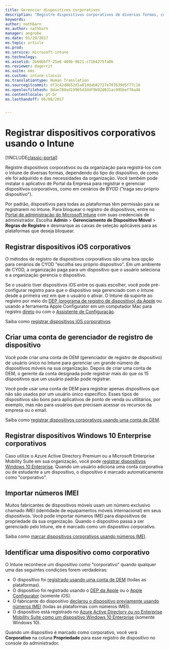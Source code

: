 ```yaml
---
title: Gerenciar dispositivos corporativos
description: "Registre dispositivos corporativos de diversas formas, com base no tipo de dispositivo, em como ele foi comprado e nas necessidades da organização."
keywords: 
author: nathbarn
ms.author: nathbarn
manager: angrobe
ms.date: 01/29/2017
ms.topic: article
ms.prod: 
ms.service: microsoft-intune
ms.technology: 
ms.assetid: 2b60bbff-25e6-489b-9621-c71b4275fa06
ms.reviewer: dagerrit
ms.suite: ems
ms.custom: intune-classic
ms.translationtype: Human Translation
ms.sourcegitcommit: df3c42d8b52d1a01ddab82727e707639d5f77c16
ms.openlocfilehash: 8dae789ad1996543ddf9b92d031ac995beff6a46
ms.contentlocale: pt-br
ms.lasthandoff: 06/08/2017


---
```


# <a name="enroll-corporate-owned-devices-by-using-intune"></a>Registrar dispositivos corporativos usando o Intune

[!INCLUDE[classic-portal](../includes/classic-portal.md)]

Registre dispositivos corporativos ou da organização para registrá-los com o Intune de diversas formas, dependendo do tipo do dispositivo, de como ele foi adquirido e das necessidades da organização. Você também pode instalar o aplicativo de Portal da Empresa para registrar e gerenciar dispositivos corporativos, como em cenários de BYOD ("traga seu próprio dispositivo").

Por padrão, dispositivos para todas as plataformas têm permissão para se registrarem no Intune. Para bloquear o registro de dispositivos, entre no [Portal de administração do Microsoft Intune](https://manage.microsoft.com) com suas credenciais de administrador. Escolha **Admin** > **Gerenciamento de Dispositivo Móvel** > **Regras de Registro** e desmarque as caixas de seleção aplicáveis para as plataformas que deseja bloquear.

## <a name="enroll-corporate-owned-ios-devices"></a>Registrar dispositivos iOS corporativos

O métodos de registro de dispositivos corporativos são uma boa opção para cenários de CYOD "escolha seu próprio dispositivo". Em um ambiente de CYOD, a organização paga para um dispositivo que o usuário seleciona e a organização gerencia o dispositivo.

Se o usuário tiver dispositivos iOS entre os quais escolher, você pode pré-configurar registro para que o dispositivo seja gerenciado com o Intune desde a primeira vez em que o usuário o ativar. O Intune dá suporte ao registro por meio do [DEP (programa de registro de dispositivo) da Apple](ios-device-enrollment-program-in-microsoft-intune.md) ou usando a ferramenta Apple Configurator em um computador Mac para registro [direto](ios-direct-enrollment-in-microsoft-intune.md) ou com o [Assistente de Configuração](ios-setup-assistant-enrollment-in-microsoft-intune.md).

Saiba como [registrar dispositivos iOS corporativos](enroll-corporate-owned-ios-devices-in-microsoft-intune.md).

## <a name="create-a-device-enrollment-manager-account"></a>Criar uma conta de gerenciador de registro de dispositivo

Você pode criar uma conta de DEM (gerenciador de registro de dispositivo) de usuário único no Intune para gerenciar um grande número de dispositivos móveis na sua organização. Depois de criar uma conta de DEM, o gerente da conta designada pode registrar mais do que os 15 dispositivos que um usuário padrão pode registrar.

Você pode usar uma conta de DEM para registrar apenas dispositivos que não são usados por um usuário único específico. Esses tipos de dispositivos são bons para aplicativos de ponto de venda ou utilitários, por exemplo, mas não para usuários que precisam acessar os recursos da empresa ou o email.

Saiba como [registrar dispositivos corporativos usando uma conta de DEM](enroll-corporate-owned-devices-with-the-device-enrollment-manager-in-microsoft-intune.md).

## <a name="enroll-corporate-owned-windows-10-enterprise-devices"></a>Registrar dispositivos Windows 10 Enterprise corporativos

Caso utilize o Azure Active Directory Premium ou a Microsoft Enterprise Mobility Suite em sua organização, você pode [registrar dispositivos Windows 10 Enterprise](https://docs.microsoft.com/active-directory/active-directory-azureadjoin-windows10-devices-overview). Quando um usuário adiciona uma conta corporativa ou de estudante a um dispositivo, o dispositivo é marcado automaticamente como "corporativo".

## <a name="import-imei-numbers"></a>Importar números IMEI

Muitos fabricantes de dispositivos móveis usam um número exclusivo chamado IMEI (identidade de equipamentos móveis internacional) em seus dispositivos. Você pode importar números IMEI para dispositivos de propriedade da sua organização. Quando o dispositivo passa a ser gerenciado pelo Intune, ele é marcado como um dispositivo corporativo.

Saiba como [marcar dispositivos corporativos usando números IMEI](specify-corporate-owned-devices-with-international-mobile-equipment-identity-imei-numbers.md).

## <a name="identify-a-device-as-corporate-owned"></a>Identificar uma dispositivo como corporativo

O Intune reconhece um dispositivo como "corporativo" quando qualquer uma das seguintes condições forem verdadeiras:

 - O dispositivo foi [registrado usando uma conta de DEM](enroll-corporate-owned-devices-with-the-device-enrollment-manager-in-microsoft-intune.md) (todas as plataformas).
 - O dispositivo foi registrado usando o [DEP da Apple](ios-device-enrollment-program-in-microsoft-intune.md) ou o [Apple Configurator](ios-setup-assistant-enrollment-in-microsoft-intune.md) (somente iOS).
 - O fabricante do dispositivo [declarou o dispositivo previamente usando números IMEI](specify-corporate-owned-devices-with-international-mobile-equipment-identity-imei-numbers.md) (todas as plataformas com números IMEI).
 - O dispositivo está registrado no [Azure Active Directory ou no Enterprise Mobility Suite como um dispositivo Windows 10 Enterprise](https://docs.microsoft.com/active-directory/active-directory-azureadjoin-windows10-devices-overview) (somente Windows 10).

Quando um dispositivo é marcado como corporativo, você verá **Corporativo** na coluna **Propriedade** para esse registro de dispositivo no console do administrador. 

